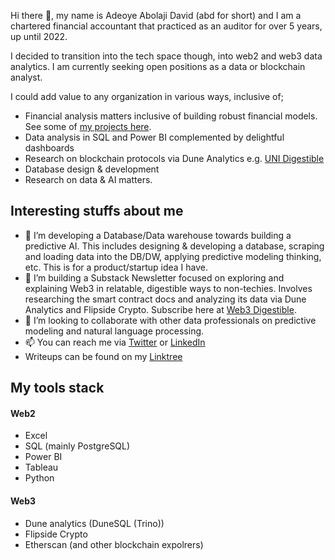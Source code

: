Hi there 👋, my name is Adeoye Abolaji David (abd for short) and I am a chartered financial accountant that practiced as an auditor for over 5 years, up until 2022. 

I decided to transition into the tech space though, into web2 and web3 data analytics. 
I am currently seeking open positions as a data or blockchain analyst. 

I could add value to any organization in various ways, inclusive of; 
* Financial analysis matters inclusive of building robust financial models. See some of [my projects here](https://drive.google.com/drive/folders/1Gkt7Bm68O7Jy5mjga2H9FFFuvw_23RjD?usp=share_link).
* Data analysis in SQL and Power BI complemented by delightful dashboards 
* Research on blockchain protocols via Dune Analytics e.g. [UNI Digestible](https://dune.com/abd010x/uni-digestible)
* Database design & development
* Research on data & AI matters.   


## Interesting stuffs about me
- 🌱 I’m developing a Database/Data warehouse towards building a predictive AI. This includes designing & developing a database, scraping and loading data into the DB/DW, applying predictive modeling thinking, etc. This is for a product/startup idea I have. 
- 🌱 I’m building a Substack Newsletter focused on exploring and explaining Web3 in relatable, digestible ways to non-techies. Involves researching the smart contract docs and analyzing its data via Dune Analytics and Flipside Crypto. Subscribe here at [Web3 Digestible](https://web3digestible.substack.com/).
- 💞️ I’m looking to collaborate with other data professionals on predictive modeling and natural language processing.
- 📫 You can reach me via [Twitter](https://twitter.com/abd010x) or [LinkedIn](https://www.linkedin.com/in/abolaji-david/)
- Writeups can be found on my [Linktree](https://linktr.ee/abd010x)


## My tools stack
#### Web2
* Excel
* SQL (mainly PostgreSQL)
* Power BI
* Tableau
* Python
#### Web3 
* Dune analytics (DuneSQL (Trino))
* Flipside Crypto
* Etherscan (and other blockchain expolrers)

<!---
abd010x/abd01-0x is a ✨ special ✨ repository because its `README.md` (this file) appears on your GitHub profile.
You can click the Preview link to take a look at your changes.
--->
